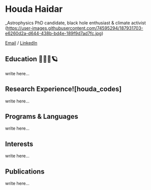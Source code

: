 # Houda Haidar
_Astrophysics PhD candidate, black hole enthusiast & climate activist
(https://user-images.githubusercontent.com/74595294/187931703-e6260d2a-d644-438b-bd4e-189f9d7ad7fc.jpg)

[Email](mailto:houda.physics@gmail.com) / [LinkedIn](https://www.linkedin.com/in/houdahaidar/) 


## Education 👩🏻‍🏫🪐

write here...

## Research Experience![houda_codes]


write here...


## Programs & Languages

write here...


## Interests

write here...


## Publications

write here...

